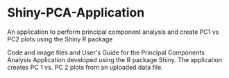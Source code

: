 # Shiny-PCA-Application
An application to perform principal component analysis and create PC1 vs PC2 plots using the Shiny R package

Code and image files and User's Guide for the Principal Components Analysis Application developed using the R package Shiny.
The application creates PC 1 vs. PC 2 plots from an uploaded data file.
